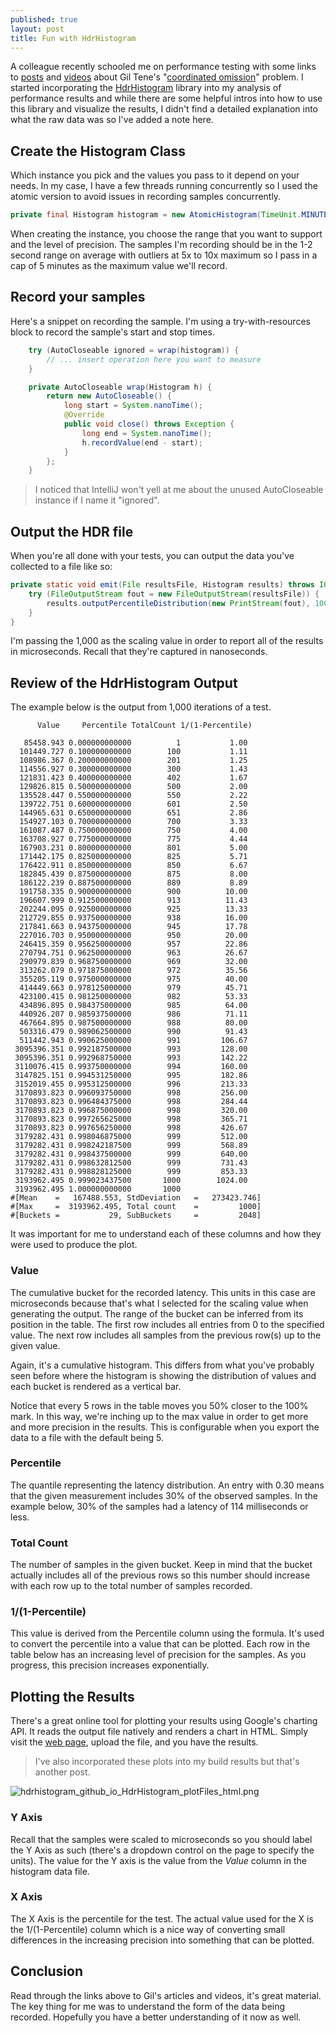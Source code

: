 ```yaml
---
published: true
layout: post
title: Fun with HdrHistogram
---
```

A colleague recently schooled me on performance testing with some links to [posts](http://bravenewgeek.com/everything-you-know-about-latency-is-wrong/) and [videos](https://www.youtube.com/watch?v=lJ8ydIuPFeU) about Gil Tene's "[coordinated omission](https://www.quora.com/In-Java-what-is-Coordinated-Omission)" problem. I started incorporating the [HdrHistogram](https://github.com/HdrHistogram/HdrHistogram) library into my analysis of performance results and while there are some helpful intros into how to use this library and visualize the results, I didn't find a detailed explanation into what the raw data was so I've added a note here.

## Create the Histogram Class

Which instance you pick and the values you pass to it depend on your needs. In my case, I have a few threads running concurrently so I used the atomic version to avoid issues in recording samples concurrently.


```java
private final Histogram histogram = new AtomicHistogram(TimeUnit.MINUTES.toNanos(5), 3);
```

When creating the instance, you choose the range that you want to support and the level of precision. The samples I'm recording should be in the 1-2 second range on average with outliers at 5x to 10x maximum so I pass in a cap of 5 minutes as the maximum value we'll record. 

## Record your samples

Here's a snippet on recording the sample. I'm using a try-with-resources block to record the sample's start and stop times. 

```java
    try (AutoCloseable ignored = wrap(histogram)) {
        // ... insert operation here you want to measure
    }

    private AutoCloseable wrap(Histogram h) {
        return new AutoCloseable() {
            long start = System.nanoTime();
            @Override
            public void close() throws Exception {
                long end = System.nanoTime();
                h.recordValue(end - start);
            }
        };
    }

```

> I noticed that IntelliJ won't yell at me about the unused AutoCloseable instance if I name it "ignored".


## Output the HDR file

When you're all done with your tests, you can output the data you've collected to a file like so:

```java
private static void emit(File resultsFile, Histogram results) throws IOException {
    try (FileOutputStream fout = new FileOutputStream(resultsFile)) {
        results.outputPercentileDistribution(new PrintStream(fout), 1000.0);
    }
}
```

I'm passing the 1,000 as the scaling value in order to report all of the results in microseconds. Recall that they're captured in nanoseconds.

## Review of the HdrHistogram Output

The example below is the output from 1,000 iterations of a test. 

```
      Value     Percentile TotalCount 1/(1-Percentile)
 
   85458.943 0.000000000000          1           1.00
  101449.727 0.100000000000        100           1.11
  108986.367 0.200000000000        201           1.25
  114556.927 0.300000000000        300           1.43
  121831.423 0.400000000000        402           1.67
  129826.815 0.500000000000        500           2.00
  135528.447 0.550000000000        550           2.22
  139722.751 0.600000000000        601           2.50
  144965.631 0.650000000000        651           2.86
  154927.103 0.700000000000        700           3.33
  161087.487 0.750000000000        750           4.00
  163708.927 0.775000000000        775           4.44
  167903.231 0.800000000000        801           5.00
  171442.175 0.825000000000        825           5.71
  176422.911 0.850000000000        850           6.67
  182845.439 0.875000000000        875           8.00
  186122.239 0.887500000000        889           8.89
  191758.335 0.900000000000        900          10.00
  196607.999 0.912500000000        913          11.43
  202244.095 0.925000000000        925          13.33
  212729.855 0.937500000000        938          16.00
  217841.663 0.943750000000        945          17.78
  227016.703 0.950000000000        950          20.00
  246415.359 0.956250000000        957          22.86
  270794.751 0.962500000000        963          26.67
  290979.839 0.968750000000        969          32.00
  313262.079 0.971875000000        972          35.56
  355205.119 0.975000000000        975          40.00
  414449.663 0.978125000000        979          45.71
  423100.415 0.981250000000        982          53.33
  434896.895 0.984375000000        985          64.00
  440926.207 0.985937500000        986          71.11
  467664.895 0.987500000000        988          80.00
  503316.479 0.989062500000        990          91.43
  511442.943 0.990625000000        991         106.67
 3095396.351 0.992187500000        993         128.00
 3095396.351 0.992968750000        993         142.22
 3110076.415 0.993750000000        994         160.00
 3147825.151 0.994531250000        995         182.86
 3152019.455 0.995312500000        996         213.33
 3170893.823 0.996093750000        998         256.00
 3170893.823 0.996484375000        998         284.44
 3170893.823 0.996875000000        998         320.00
 3170893.823 0.997265625000        998         365.71
 3170893.823 0.997656250000        998         426.67
 3179282.431 0.998046875000        999         512.00
 3179282.431 0.998242187500        999         568.89
 3179282.431 0.998437500000        999         640.00
 3179282.431 0.998632812500        999         731.43
 3179282.431 0.998828125000        999         853.33
 3193962.495 0.999023437500       1000        1024.00
 3193962.495 1.000000000000       1000
#[Mean    =   167488.553, StdDeviation   =   273423.746]
#[Max     =  3193962.495, Total count    =         1000]
#[Buckets =           29, SubBuckets     =         2048]
```

It was important for me to understand each of these columns and how they were used to produce the plot. 

### Value

The cumulative bucket for the recorded latency. This units in this case are microseconds because that's what I selected for the scaling value when generating the output. The range of the bucket can be inferred from its position in the table. The first row includes all entries from 0 to the specified value. The next row includes all samples from the previous row(s) up to the given value.

Again, it's a cumulative histogram. This differs from what you've probably seen before where the histogram is showing the distribution of values and each bucket is rendered as a vertical bar. 

Notice that every 5 rows in the table moves you 50% closer to the 100% mark. In this way, we're inching up to the max value in order to get more and more precision in the results. This is configurable when you export the data to a file with the default being 5.

### Percentile

The quantile representing the latency distribution. An entry with 0.30 means that the given measurement includes 30% of the observed samples. In the example below, 30% of the samples had a latency of 114 milliseconds or less.

### Total Count

The number of samples in the given bucket. Keep in mind that the bucket actually includes all of the previous rows so this number should increase with each row up to the total number of samples recorded.

### 1/(1-Percentile)

This value is derived from the Percentile column using the formula. It's used to convert the percentile into a value that can be plotted. Each row in the table below has an increasing level of precision for the samples. As you progress, this precision increases exponentially.

## Plotting the Results

There's a great online tool for plotting your results using Google's charting API. It reads the output file natively and renders a chart in HTML. Simply visit the [web page](http://hdrhistogram.github.io/HdrHistogram/plotFiles.html), upload the file, and you have the results.

> I've also incorporated these plots into my build results but that's another post.

![hdrhistogram_github_io_HdrHistogram_plotFiles_html.png]({{site.baseurl}}/assets/hdrhistogram_github_io_HdrHistogram_plotFiles_html.png)

### Y Axis

Recall that the samples were scaled to microseconds so you should label the Y Axis as such (there's a dropdown control on the page to specify the units). The value for the Y axis is the value from the *Value* column in the histogram data file.

### X Axis

The X Axis is the percentile for the test. The actual value used for the X is the 1/(1-Percentile) column which is a nice way of converting small differences in the increasing precision into something that can be plotted.

## Conclusion

Read through the links above to Gil's articles and videos, it's great material. The key thing for me was to understand the form of the data being recorded. Hopefully you have a better understanding of it now as well.
